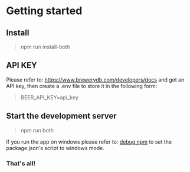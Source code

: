 # Getting started
## Install
> npm run install-both

## API KEY 
Please refer to: https://www.brewerydb.com/developers/docs and get an API key, then
create a .env file to store it in the following form:
> BEER_API_KEY=api_key

## Start the  development server
> npm run both

If you run the app on windows please refer to: [debug npm](https://www.npmjs.com/package/debug) to set the package.json's script to windows mode.


### That's all!





